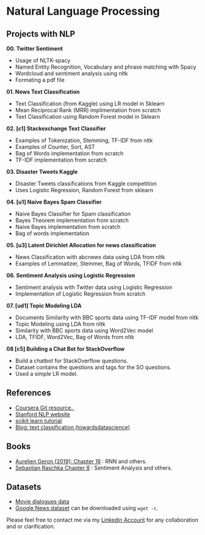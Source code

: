 # Natural Language Processing

## Projects with NLP

**00. Twitter Sentiment**
  - Usage of NLTK-spacy 
  - Named Entity Recognition, Vocabulary and phrase matching with Spacy
  - Wordcloud and sentiment analysis using nltk
  - Formating a pdf file

**01. News Text Classification**
  - Text Classification (from Kaggle) using LR model in Sklearn
  - Mean Reciprocal Rank (MRR) implimentation from scratch
  - Text Classification using Random Forest model in Sklearn

**02. [c1] Stackexchange Text Classifier**
  - Examples of Tokenization, Stemming, TF-IDF from nltk 
  - Examples of Counter, Sort, AST
  - Bag of Words implementation from scratch
  - TF-IDF implementation from scratch

**03. Disaster Tweets Kaggle**
  - Disaster Tweets classifications from Kaggle competition
  - Uses Logistic Regression, Random Forest from sklearn

**04. [u1] Naive Bayes Spam Classifier**
  - Naive Bayes Classifier for Spam classification
  - Bayes Theorem implementation from scratch
  - Naive Bayes implementation from scratch
  - Bag of words implementation

**05. [u3] Latent Dirichlet Allocation for news classification**
  - News Classification with abcnews data using LDA from nltk
  - Examples of Lemmatizer, Stemmer, Bag of Words, TFIDF from nltk

**06. Sentiment Analysis using Logistic Regression**
  - Sentiment analysis with Twitter data using Logistic Regression
  - Implementation of Logistic Regression from scratch

**07. [ud1] Topic Modeling LDA**
  - Documents Similarity with BBC sports data using TF-IDF model from nltk
  - Topic Modeling using LDA from nltk
  - Similarity with BBC sports data using Word2Vec model
  - LDA, TFIDF, Word2Vec, Bag of Words from nltk

**08 [c5] Building a Chat Bot for StackOverflow**
  - Build a chatbot for StackOverflow questions.
  - Dataset contains the questions and tags for the SO questions.
  - Used a simple LR model.



## References
* [Coursera Git resource](https://github.com/hse-aml/natural-language-processing)[.](https://github.com/nsanghi/HSE-NLP-Coursera)[.](https://github.com/ijelliti/Deeplearning.ai-Natural-Language-Processing-Specialization)
* [Stanford NLP website](http://web.stanford.edu/class/cs224n/)
* [scikit learn tutorial](https://scikit-learn.org/stable/tutorial/text_analytics/working_with_text_data.html)
* [Blog: text classification (towardsdatascience)](https://towardsdatascience.com/text-classification-with-extremely-small-datasets-333d322caee2)

## Books
* [Aurelien Geron (2019): Chapter 16](https://github.com/ageron/handson-ml2/blob/master/16_nlp_with_rnns_and_attention.ipynb) : RNN and others.
* [Sebastian Raschka Chapter 8](https://github.com/rasbt/python-machine-learning-book-3rd-edition/tree/master/ch08) : Sentiment Analysis and others.

## Datasets
* [Movie dialogues data](http://www.cs.cornell.edu/~cristian/Cornell_Movie-Dialogs_Corpus.html)
* [Google News dataset](https://s3.amazonaws.com/dl4j-distribution/GoogleNews-vectors-negative300.bin.gz) can be downloaded using `wget -c`.

Please feel free to contact me via my [Linkedin Account](www.linkedin.com/in/ghanashyam-khanal) for any collaboration and or clarification.

